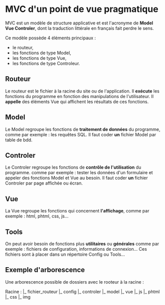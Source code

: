 # MVC d'un point de vue pragmatique

MVC est un modèle de structure applicative et est l'acronyme de **Model Vue Controler**, dont la traduction littérale en français fait perdre le sens.

Ce modèle possède 4 éléments principaux :
- le routeur,
- les fonctions de type Model,
- les fonctions de type Vue,
- les fonctions de type Controleur.

## Routeur
Le routeur est le fichier à la racine du site ou de l'application. 
Il **exécute** les fonctions du programme en fonction des manipulations de l'utilisateur.
Il **appelle** des éléments Vue qui affichent les résultats de ces fonctions.

## Model
Le Model regroupe les fonctions de **traitement de données** du programme, comme par exemple : les requêtes SQL.
Il faut coder **un** fichier Model par table de bdd.

## Controler
Le Controler regroupe les fonctions de **contrôle de l'utilisation** du programme. comme par exemple : tester les données d'un formulaire et appeler des fonctions Model et Vue au besoin.
Il faut coder **un** fichier Controler par page affichée ou écran.

## Vue
La Vue regroupe les fonctions qui concernent **l'affichage**, comme par exemple : html, phtml, css, js...

## Tools
On peut avoir besoin de fonctions plus **utilitaires** ou **générales** comme par exemple : fichiers de configuration, informations de connexion... 
Ces fichiers sont à placer dans un répertoire Config ou Tools...

## Exemple d'arborescence
Une arborescence possible de dossiers avec le rooteur à la racine :

Racine :
|_ fichier_routeur
|_ config
|_ controler
|_ model
|_ vue
   |_ js
   |_ phtml
   |_ css
   |_ img
